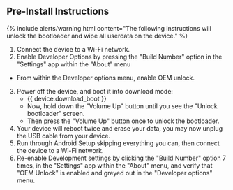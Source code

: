 ## Pre-Install Instructions

{% include alerts/warning.html content="The following instructions will unlock the bootloader and wipe all userdata on the device." %}

1. Connect the device to a Wi-Fi network.
2. Enable Developer Options by pressing the "Build Number" option in the "Settings" app within the "About" menu
 * From within the Developer options menu, enable OEM unlock.
3. Power off the device, and boot it into download mode:
    * {{ device.download_boot }}
    * Now, hold down the "Volume Up" button until you see the "Unlock bootloader" screen.
    * Then press the "Volume Up" button once to unlock the bootloader.
4. Your device will reboot twice and erase your data, you may now unplug the USB cable from your device.
5. Run through Android Setup skipping everything you can, then connect the device to a Wi-Fi network.
6. Re-enable Development settings by clicking the "Build Number" option 7 times, in the "Settings" app within the "About" menu, and verify that "OEM Unlock" is enabled and greyed out in the "Developer options" menu.
